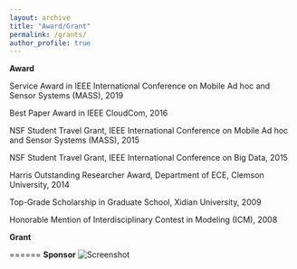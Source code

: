 ```yaml
---
layout: archive
title: "Award/Grant"
permalink: /grants/
author_profile: true
---
```


**Award**

Service Award in IEEE International Conference on Mobile Ad hoc and Sensor Systems (MASS), 2019

Best Paper Award in IEEE CloudCom, 2016

NSF Student Travel Grant, IEEE International Conference on Mobile Ad hoc and Sensor Systems
(MASS), 2015

NSF Student Travel Grant, IEEE International Conference on Big Data, 2015

Harris Outstanding Researcher Award, Department of ECE, Clemson University, 2014

Top-Grade Scholarship in Graduate School, Xidian University, 2009

Honorable Mention of Interdisciplinary Contest in Modeling (ICM), 2008

**Grant**

======
**Sponsor**
![Screenshot](screenshot.png)

